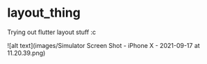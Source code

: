 # layout_thing

Trying out flutter layout stuff :c

![alt text](images/Simulator Screen Shot - iPhone X - 2021-09-17 at 11.20.39.png)
